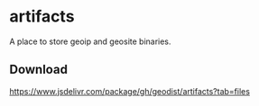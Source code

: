 # artifacts
A place to store geoip and geosite binaries.

## Download

https://www.jsdelivr.com/package/gh/geodist/artifacts?tab=files
